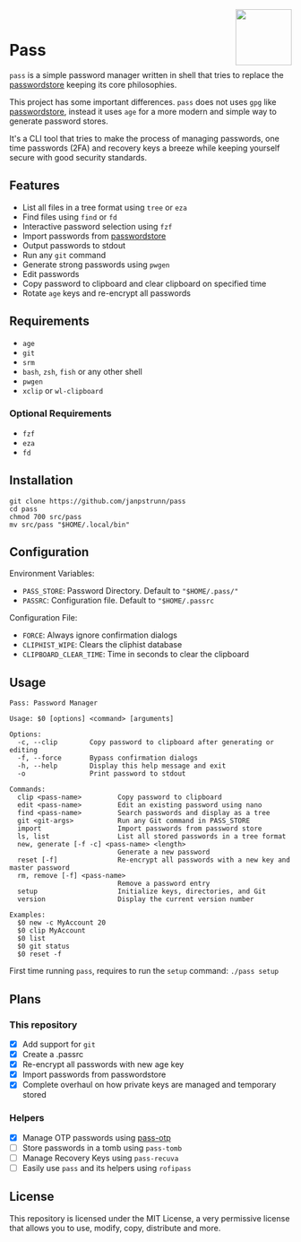 <img src="https://git.disroot.org/janpstrunn/images/raw/branch/main/pass.png" align="right" height="100"/>
<br>

<h1 align="left">Pass</h1>

`pass` is a simple password manager written in shell that tries to replace the [passwordstore](https://www.passwordstore.org/) keeping its core philosophies.

This project has some important differences. `pass` does not uses `gpg` like [passwordstore](https://www.passwordstore.org/), instead it uses `age` for a more modern and simple way to generate password stores.

It's a CLI tool that tries to make the process of managing passwords, one time passwords (2FA) and recovery keys a breeze while keeping yourself secure with good security standards.

## Features

- List all files in a tree format using `tree` or `eza`
- Find files using `find` or `fd`
- Interactive password selection using `fzf`
- Import passwords from [passwordstore](https://www.passwordstore.org/)
- Output passwords to stdout
- Run any `git` command
- Generate strong passwords using `pwgen`
- Edit passwords
- Copy password to clipboard and clear clipboard on specified time
- Rotate `age` keys and re-encrypt all passwords

## Requirements

- `age`
- `git`
- `srm`
- `bash`, `zsh`, `fish` or any other shell
- `pwgen`
- `xclip` or `wl-clipboard`

### Optional Requirements

- `fzf`
- `eza`
- `fd`

## Installation

```
git clone https://github.com/janpstrunn/pass
cd pass
chmod 700 src/pass
mv src/pass "$HOME/.local/bin"
```

## Configuration

Environment Variables:

- `PASS_STORE`: Password Directory. Default to `"$HOME/.pass/"`
- `PASSRC`: Configuration file. Default to `"$HOME/.passrc`

Configuration File:

- `FORCE`: Always ignore confirmation dialogs
- `CLIPHIST_WIPE`: Clears the cliphist database
- `CLIPBOARD_CLEAR_TIME`: Time in seconds to clear the clipboard

## Usage

```
Pass: Password Manager

Usage: $0 [options] <command> [arguments]

Options:
  -c, --clip        Copy password to clipboard after generating or editing
  -f, --force       Bypass confirmation dialogs
  -h, --help        Display this help message and exit
  -o                Print password to stdout

Commands:
  clip <pass-name>         Copy password to clipboard
  edit <pass-name>         Edit an existing password using nano
  find <pass-name>         Search passwords and display as a tree
  git <git-args>           Run any Git command in PASS_STORE
  import                   Import passwords from password store
  ls, list                 List all stored passwords in a tree format
  new, generate [-f -c] <pass-name> <length>
                           Generate a new password
  reset [-f]               Re-encrypt all passwords with a new key and master password
  rm, remove [-f] <pass-name>
                           Remove a password entry
  setup                    Initialize keys, directories, and Git
  version                  Display the current version number

Examples:
  $0 new -c MyAccount 20
  $0 clip MyAccount
  $0 list
  $0 git status
  $0 reset -f
```

First time running `pass`, requires to run the `setup` command: `./pass setup`

## Plans

### This repository

- [x] Add support for `git`
- [x] Create a .passrc
- [x] Re-encrypt all passwords with new age key
- [x] Import passwords from passwordstore
- [x] Complete overhaul on how private keys are managed and temporary stored

### Helpers

- [x] Manage OTP passwords using [pass-otp](https://github.com/janpstrunn/pass-otp)
- [ ] Store passwords in a tomb using `pass-tomb`
- [ ] Manage Recovery Keys using `pass-recuva`
- [ ] Easily use `pass` and its helpers using `rofipass`

## License

This repository is licensed under the MIT License, a very permissive license that allows you to use, modify, copy, distribute and more.
